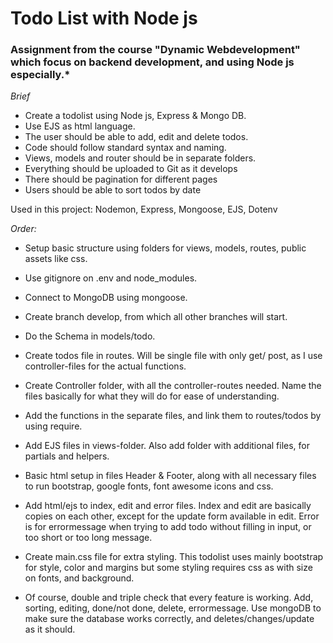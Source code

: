 # Todo List with Node js

### Assignment from the course "Dynamic Webdevelopment" which focus on backend development, and using Node js especially.*

*Brief* 

* Create a todolist using Node js, Express & Mongo DB.
* Use EJS as html language.
* The user should be able to add, edit and delete todos. 
* Code should follow standard syntax and naming.
* Views, models and router should be in separate folders. 
* Everything should be uploaded to Git as it develops
* There should be pagination for different pages
* Users should be able to sort todos by date

Used in this project: Nodemon, Express, Mongoose, EJS, Dotenv

*Order:*
- Setup basic structure using folders for views, models, routes, public assets like css. 
- Use gitignore on .env and node_modules. 
- Connect to MongoDB using mongoose. 
- Create branch develop, from which all other branches will start. 

- Do the Schema in models/todo. 
- Create todos file in routes. Will be single file with only get/  post, as I use controller-files for the actual functions. 

- Create Controller folder, with all the controller-routes needed. Name the files basically for what they will do for ease of understanding. 

- Add the functions in the separate files, and link them to routes/todos by using require. 

- Add EJS files in views-folder. Also add folder with additional files, for partials and helpers. 

- Basic html setup in files Header & Footer, along with all necessary files to run bootstrap, google fonts, font awesome icons and css. 

- Add html/ejs to index, edit and error files. Index and edit are basically copies on each other, except for the update form available in edit. Error is for errormessage when trying to add todo without filling in input, or too short or too long message. 

- Create main.css file for extra styling. This todolist uses mainly bootstrap for style, color and margins but some styling requires css as with size on fonts, and background. 

- Of course, double and triple check that every feature is working. Add, sorting, editing, done/not done, delete, errormessage. Use mongoDB to make sure the database works correctly, and deletes/changes/update as it should. 